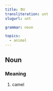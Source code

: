 ```yaml
---
title: ऊँट
transliteration: unt
slugurl: unt

grammar: noun

topics: 
  - animal
---
```

## Noun
<fos :word="title"></fos>

### Meaning
1. camel